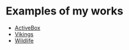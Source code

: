 # Examples of my works
* [ActiveBox](https://dariavorom.github.io/ActiveBox/)
* [Vikings](https://dariavorom.github.io/Vikings/)
* [Wildlife](https://dariavorom.github.io/wildlife/)
